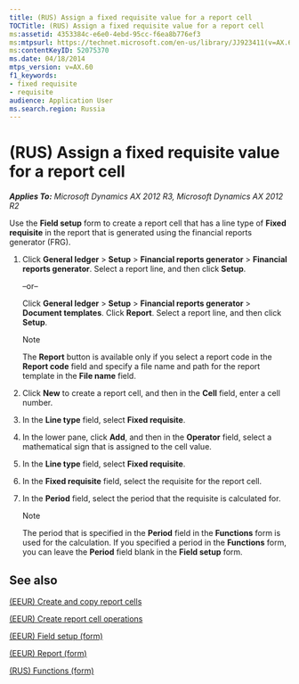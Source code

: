 ```yaml
---
title: (RUS) Assign a fixed requisite value for a report cell
TOCTitle: (RUS) Assign a fixed requisite value for a report cell
ms:assetid: 4353384c-e6e0-4ebd-95cc-f6ea8b776ef3
ms:mtpsurl: https://technet.microsoft.com/en-us/library/JJ923411(v=AX.60)
ms:contentKeyID: 52075370
ms.date: 04/18/2014
mtps_version: v=AX.60
f1_keywords:
- fixed requisite
- requisite
audience: Application User
ms.search.region: Russia
---
```


# (RUS) Assign a fixed requisite value for a report cell 


_**Applies To:** Microsoft Dynamics AX 2012 R3, Microsoft Dynamics AX 2012 R2_

Use the **Field setup** form to create a report cell that has a line type of **Fixed requisite** in the report that is generated using the financial reports generator (FRG).

1.  Click **General ledger** \> **Setup** \> **Financial reports generator** \> **Financial reports generator**. Select a report line, and then click **Setup**.
    
    –or–
    
    Click **General ledger** \> **Setup** \> **Financial reports generator** \> **Document templates**. Click **Report**. Select a report line, and then click **Setup**.
    

    > [!NOTE]
    > <P>The <STRONG>Report</STRONG> button is available only if you select a report code in the <STRONG>Report code</STRONG> field and specify a file name and path for the report template in the <STRONG>File name</STRONG> field.</P>



2.  Click **New** to create a report cell, and then in the **Cell** field, enter a cell number.

3.  In the **Line type** field, select **Fixed requisite**.

4.  In the lower pane, click **Add**, and then in the **Operator** field, select a mathematical sign that is assigned to the cell value.

5.  In the **Line type** field, select **Fixed requisite**.

6.  In the **Fixed requisite** field, select the requisite for the report cell.

7.  In the **Period** field, select the period that the requisite is calculated for.
    

    > [!NOTE]
    > <P>The period that is specified in the <STRONG>Period</STRONG> field in the <STRONG>Functions</STRONG> form is used for the calculation. If you specified a period in the <STRONG>Functions</STRONG> form, you can leave the <STRONG>Period</STRONG> field blank in the <STRONG>Field setup</STRONG> form.</P>



## See also

[(EEUR) Create and copy report cells](eeur-create-and-copy-report-cells.md)

[(EEUR) Create report cell operations](eeur-create-report-cell-operations.md)

[(EEUR) Field setup (form)](https://technet.microsoft.com/en-us/library/jj910976\(v=ax.60\))

[(EEUR) Report (form)](https://technet.microsoft.com/en-us/library/jj911237\(v=ax.60\))

[(RUS) Functions (form)](https://technet.microsoft.com/en-us/library/jj710703\(v=ax.60\))

  



